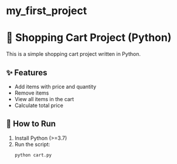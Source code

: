 # my_first_project
# 🛒 Shopping Cart Project (Python)

This is a simple shopping cart project written in Python.  

## ✨ Features
- Add items with price and quantity  
- Remove items  
- View all items in the cart  
- Calculate total price  

## 🚀 How to Run
1. Install Python (>=3.7)  
2. Run the script:  
   ```bash
   python cart.py
